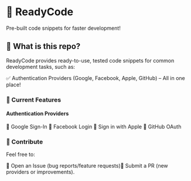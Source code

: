 # 🚀 ReadyCode

Pre-built code snippets for faster development!

## 📌 What is this repo?
ReadyCode provides ready-to-use, tested code snippets for common development tasks, such as:

✅ Authentication Providers (Google, Facebook, Apple, GitHub) – All in one place!

### 🔧 Current Features 

#### Authentication Providers
🔹 Google Sign-In
🔹 Facebook Login
🔹 Sign in with Apple
🔹 GitHub OAuth

### 🤝 Contribute
Feel free to:

🔹 Open an Issue (bug reports/feature requests)🔹 Submit a PR (new providers or improvements).

